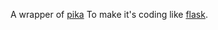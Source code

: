 A wrapper of [pika](https://github.com/pika/pika)
To make it's coding like [flask](https://github.com/pallets/flask).
